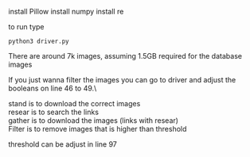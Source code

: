 install Pillow 
install numpy
install re

to run type 
```
python3 driver.py
```
There are around 7k images, assuming 1.5GB required for the database images

If you just wanna filter the images you can go to driver and adjust the booleans on line 46 to 49.\

stand is to download the correct images\
resear is to search the links\
gather is to download the images (links with resear)\
Filter is to remove images that is higher than threshold

threshold can be adjust in line 97
